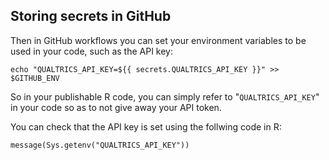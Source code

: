 ## Storing secrets in GitHub

Then in GitHub workflows you can set your environment variables to be used in your code, such as the API key:

```plaintext
echo "QUALTRICS_API_KEY=${{ secrets.QUALTRICS_API_KEY }}" >> $GITHUB_ENV
```
So in your publishable R code, you can simply refer to "`QUALTRICS_API_KEY`" in your code so as to not give away your API token. 

You can check that the API key is set using the follwing code in R:

```{.R}
message(Sys.getenv("QUALTRICS_API_KEY"))
```
